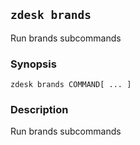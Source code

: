 ## `zdesk brands`

Run brands subcommands

### Synopsis

    zdesk brands COMMAND[ ... ]

### Description

Run brands subcommands

